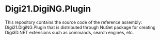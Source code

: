 # Digi21.DigiNG.Plugin

This repository contains the source code of the reference assembly: Digi21.DigiNG.Plugin that is distributed through NuGet package for creating Digi3D.NET extensions such as commands, search engines, etc.